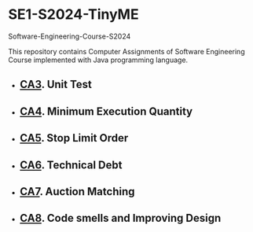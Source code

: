 # SE1-S2024-TinyME

Software-Engineering-Course-S2024

This repository contains Computer Assignments of Software Engineering Course implemented with Java programming language.

- ## [CA3](https://github.com/MobinaMhr/TinyME/blob/main/project-descriptions/SE1S03-A3-Description.pdf). Unit Test 

- ## [CA4](https://github.com/MobinaMhr/TinyME/blob/main/project-descriptions/SE1S03-A4-Description.pdf). Minimum Execution Quantity 

- ## [CA5](https://github.com/MobinaMhr/TinyME/blob/main/project-descriptions/SE1S03-A5-Description.pdf). Stop Limit Order 

- ## [CA6](https://github.com/MobinaMhr/TinyME/blob/main/project-descriptions/SE1S03-A6-Description.pdf). Technical Debt 

- ## [CA7](https://github.com/MobinaMhr/TinyME/blob/main/project-descriptions/SE1S03-A7-Description.pdf). Auction Matching 

- ## [CA8](https://github.com/MobinaMhr/TinyME/blob/main/project-descriptions/SE1S03-A8-Description.pdf). Code smells and Improving Design 
